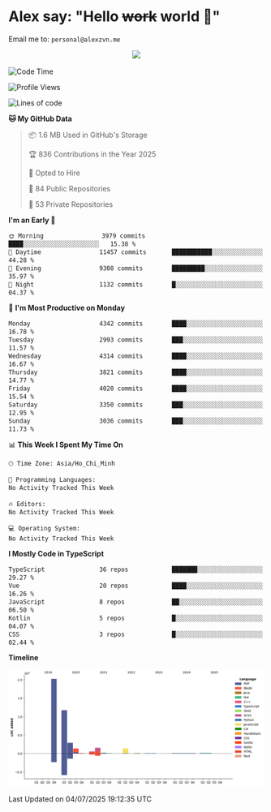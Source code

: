 # Alex say: "Hello ~~work~~ world 🐾"
Email me to: `personal@alexzvn.me`


<p align=center>
  <a href="https://skillicons.dev">
    <img src="https://skillicons.dev/icons?i=ts,js,php,nodejs,bun,vue,nuxt,react,svelte,tauri,laravel,rust,mongodb,docker,electron,redis,rabbitmq,tailwind,git,cloudflare,elysia,mysql,nginx,rollupjs,sentry,ubuntu,yarn,html,css,vite" />
  </a>
</p>

<!--START_SECTION:waka-->
![Code Time](http://img.shields.io/badge/Code%20Time-1%2C066%20hrs%2055%20mins-blue)

![Profile Views](http://img.shields.io/badge/Profile%20Views-1-blue)

![Lines of code](https://img.shields.io/badge/From%20Hello%20World%20I%27ve%20Written-40.8%20million%20lines%20of%20code-blue)

**🐱 My GitHub Data** 

> 📦 1.6 MB Used in GitHub's Storage 
 > 
> 🏆 836 Contributions in the Year 2025
 > 
> 💼 Opted to Hire
 > 
> 📜 84 Public Repositories 
 > 
> 🔑 53 Private Repositories 
 > 
**I'm an Early 🐤** 

```text
🌞 Morning                3979 commits        ████░░░░░░░░░░░░░░░░░░░░░   15.38 % 
🌆 Daytime                11457 commits       ███████████░░░░░░░░░░░░░░   44.28 % 
🌃 Evening                9308 commits        █████████░░░░░░░░░░░░░░░░   35.97 % 
🌙 Night                  1132 commits        █░░░░░░░░░░░░░░░░░░░░░░░░   04.37 % 
```
📅 **I'm Most Productive on Monday** 

```text
Monday                   4342 commits        ████░░░░░░░░░░░░░░░░░░░░░   16.78 % 
Tuesday                  2993 commits        ███░░░░░░░░░░░░░░░░░░░░░░   11.57 % 
Wednesday                4314 commits        ████░░░░░░░░░░░░░░░░░░░░░   16.67 % 
Thursday                 3821 commits        ████░░░░░░░░░░░░░░░░░░░░░   14.77 % 
Friday                   4020 commits        ████░░░░░░░░░░░░░░░░░░░░░   15.54 % 
Saturday                 3350 commits        ███░░░░░░░░░░░░░░░░░░░░░░   12.95 % 
Sunday                   3036 commits        ███░░░░░░░░░░░░░░░░░░░░░░   11.73 % 
```


📊 **This Week I Spent My Time On** 

```text
🕑︎ Time Zone: Asia/Ho_Chi_Minh

💬 Programming Languages: 
No Activity Tracked This Week

🔥 Editors: 
No Activity Tracked This Week

💻 Operating System: 
No Activity Tracked This Week
```

**I Mostly Code in TypeScript** 

```text
TypeScript               36 repos            ███████░░░░░░░░░░░░░░░░░░   29.27 % 
Vue                      20 repos            ████░░░░░░░░░░░░░░░░░░░░░   16.26 % 
JavaScript               8 repos             ██░░░░░░░░░░░░░░░░░░░░░░░   06.50 % 
Kotlin                   5 repos             █░░░░░░░░░░░░░░░░░░░░░░░░   04.07 % 
CSS                      3 repos             █░░░░░░░░░░░░░░░░░░░░░░░░   02.44 % 
```



**Timeline**

![Lines of Code chart](https://raw.githubusercontent.com/alexzvn/alexzvn/main/assets/bar_graph.png)


 Last Updated on 04/07/2025 19:12:35 UTC
<!--END_SECTION:waka-->
